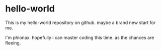 # hello-world
This is my hello-world repository on github. maybe a brand new start for me.

I'm phionax. hopefully i can master coding this time. as the chances are fleeing.

